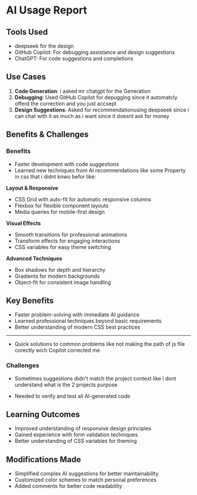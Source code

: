 # AI Usage Report

## Tools Used
- deepseek for the design 
- GitHub Copilot: For debugging assistance and design suggestions
- ChatGPT: For code suggestions and completions

## Use Cases

1. **Code Generation**: i asked  mr chatgpt for the Generation
2. **Debugging**: Used GitHub Copilot for depugging since it automatcly offerd the correction and you just accsept 
3. **Design Suggestions**: Asked for recommendationusing deepseek since i can chat with  it as much as i want  since it doesnt ask for money 

## Benefits & Challenges

### Benefits
- Faster development with code suggestions
- Learned new techniques from AI recommendations like some Property	 in css that i didnt knwo befor like:

**Layout & Responsive**
- CSS Grid with auto-fit for automatic responsive columns
- Flexbox for flexible component layouts  
- Media queries for mobile-first design

**Visual Effects**
- Smooth transitions for professional animations
- Transform effects for engaging interactions
- CSS variables for easy theme switching

**Advanced Techniques**
- Box shadows for depth and hierarchy
- Gradients for modern backgrounds
- Object-fit for consistent image handling

## **Key Benefits**
- Faster problem-solving with immediate AI guidance
- Learned professional techniques beyond basic requirements
- Better understanding of modern CSS best practices

---
- Quick solutions to common problems like not making the path of js file corectly wich Copilot corrected me 

### Challenges
- Sometimes suggestions didn't match the project context like i dont understand what is the 2 projects purpose

- Needed to verify and test all AI-generated code


## Learning Outcomes

- Improved understanding of responsive design principles
- Gained experience with form validation techniques
- Better understanding of CSS variables for theming

## Modifications Made

- Simplified complex AI suggestions for better maintainability
- Customized color schemes to match personal preferences
- Added comments for better code readability